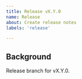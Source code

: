 ```yaml
---
title: Release vX.Y.0
name: Release
about: Create release notes
labels: 'release'

---
```


## Background
Release branch for vX.Y.0.

